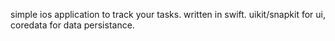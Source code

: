 simple ios application to track your tasks. written in swift. uikit/snapkit for ui, coredata for data persistance.
